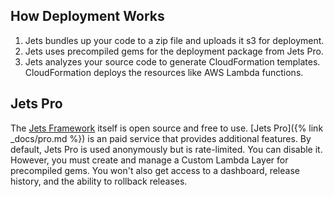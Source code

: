 ## How Deployment Works

1. Jets bundles up your code to a zip file and uploads it s3 for deployment.
2. Jets uses precompiled gems for the deployment package from Jets Pro.
3. Jets analyzes your source code to generate CloudFormation templates. CloudFormation deploys the resources like AWS Lambda functions.

## Jets Pro

The [Jets Framework](/) itself is open source and free to use. [Jets Pro]({% link _docs/pro.md %}) is an paid service that provides additional features. By default, Jets Pro is used anonymously but is rate-limited. You can disable it. However, you must create and manage a Custom Lambda Layer for precompiled gems. You won't also get access to a dashboard, release history, and the ability to rollback releases.
